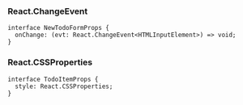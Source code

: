 ### React.ChangeEvent

```tsx
interface NewTodoFormProps {
  onChange: (evt: React.ChangeEvent<HTMLInputElement>) => void;
}
```

### React.CSSProperties

```tsx
interface TodoItemProps {
  style: React.CSSProperties;
}
```
